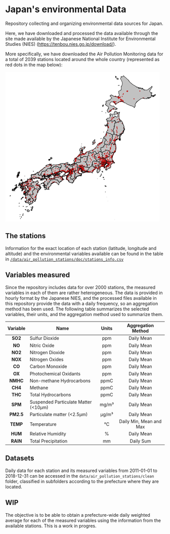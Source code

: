 # Japan's environmental Data

Repository collecting and organizing environmental data sources for Japan. 

Here, we have downloaded and processed the data available through the site made available by the Japanese National Institute for Environmental Studies (NIES) (https://tenbou.nies.go.jp/download/). 

More specifically, we have downloaded the Air Pollution Monitoring data for a total of 2039 stations located around the whole country (represented as red dots in the map below):

<img src="https://github.com/AlFontal/environmental-data-japan/raw/main/data/air_pollution_stations/doc/stations_map.png" alt="Japanese Monitoring Stations Map" title="Japanese Monitoring Stations Map">


## The stations

Information for the exact location of each station (latitude, longitude and altitude) and the environmental variables available can be found in the table in [`/data/air_pollution_stations/doc/stations_info.csv`](data/air_pollution_stations/doc/stations_info.csv)

## Variables measured

Since the repository includes data for over 2000 stations, the measured variables in each of them are rather heterogeneous. The data is provided in hourly format by the Japanese NIES, and the processed files available in this repository provide the data with a daily frequency, so an aggregation method has been used. The following table summarizes the selected variables, their units, and the aggregation method used to summarize them.

| **Variable** 	| **Name**                             	| **Units** 	|  **Aggregation Method** 	|
|:------------:	|--------------------------------------	|:---------:	|:-----------------------:	|
| **SO2**      	| Sulfur Dioxide                       	| ppm       	| Daily Mean              	|
| **NO**       	| Nitric Oxide                         	| ppm       	| Daily Mean              	|
| **NO2**      	| Nitrogen Dioxide                     	| ppm       	| Daily Mean              	|
| **NOX**      	| Nitrogen Oxides                      	| ppm       	| Daily Mean              	|
| **CO**       	| Carbon Monoxide                      	| ppm       	| Daily Mean              	|
| **OX**       	|    Photochemical Oxidants                                  	| ppm       	| Daily Mean              	|
| **NMHC**     	| Non-methane Hydrocarbons             	| ppmC      	| Daily Mean              	|
| **CH4**      	| Methane                              	| ppmC      	| Daily Mean              	|
| **THC**      	| Total Hydrocarbons                   	| ppmC      	| Daily Mean              	|
| **SPM**      	| Suspended Particulate Matter (<10µm) 	| mg/m³     	| Daily Mean              	|
| **PM2.5**    	| Particulate matter (<2.5µm)          	| µg/m³     	| Daily Mean              	|
| **TEMP**     	| Temperature                          	| °C        	| Daily Min, Mean and Max 	|
| **HUM**      	| Relative Humidity                    	| %         	| Daily Mean              	|
| **RAIN**     	| Total Precipitation                  	| mm        	| Daily Sum               	|


## Datasets

Daily data for each station and its measured variables from 2011-01-01 to 2018-12-31 can be accessed in the `data/air_pollution_stations/clean` folder, classified in subfolders according to the prefecture where they are located.

## WIP

The objective is to be able to obtain a prefecture-wide daily weighted average for each of the measured variables using the information from the available stations. This is a work in progres. 
